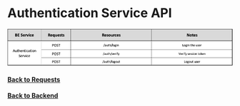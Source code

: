 # Authentication Service API

<img src="./assets/AuthenticationService.png" alt="Authentication Service API" />


#### [Back to Requests](README.md)
#### [Back to Backend](../README.md)